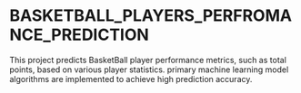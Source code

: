 # BASKETBALL_PLAYERS_PERFROMANCE_PREDICTION
This project predicts BasketBall player performance metrics, such as total points, based on various player statistics.  primary machine learning model algorithms are implemented to achieve high prediction accuracy. 
